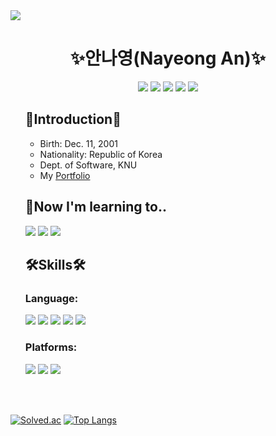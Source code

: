<!--
<h1 align="center">Hi 👋, I'm Nayeong An</h1>
<h3 align="center">University Student who want to be a Software Engineer.</h3>

<h3 align="left">Connect with me:</h3>
<p align="left">
<a href="https://linkedin.com/in/dsd932" target="blank"><img align="center" src="https://raw.githubusercontent.com/rahuldkjain/github-profile-readme-generator/master/src/images/icons/Social/linked-in-alt.svg" alt="dsd932" height="30" width="40" /></a>
<a href="https://instagram.com/@want_another_place" target="blank"><img align="center" src="https://raw.githubusercontent.com/rahuldkjain/github-profile-readme-generator/master/src/images/icons/Social/instagram.svg" alt="@want_another_place" height="30" width="40" /></a>
</p>

<h3 align="left">Languages and Tools:</h3>
<p align="left"> 
  <a href="https://developer.android.com" target="_blank" rel="noreferrer"> <img src="https://raw.githubusercontent.com/devicons/devicon/master/icons/android/android-original-wordmark.svg" alt="android" width="40" height="40"/> </a> 
  <a href="https://www.arduino.cc/" target="_blank" rel="noreferrer"> <img src="https://cdn.worldvectorlogo.com/logos/arduino-1.svg" alt="arduino" width="40" height="40"/> </a> 
  <a href="https://www.cprogramming.com/" target="_blank" rel="noreferrer"> <img src="https://raw.githubusercontent.com/devicons/devicon/master/icons/c/c-original.svg" alt="c" width="40" height="40"/> </a> 
  <a href="https://www.w3schools.com/cpp/" target="_blank" rel="noreferrer"> <img src="https://raw.githubusercontent.com/devicons/devicon/master/icons/cplusplus/cplusplus-original.svg" alt="cplusplus" width="40" height="40"/> </a> 
  <a href="https://www.w3schools.com/css/" target="_blank" rel="noreferrer"> <img src="https://raw.githubusercontent.com/devicons/devicon/master/icons/css3/css3-original-wordmark.svg" alt="css3" width="40" height="40"/> </a> 
  <a href="https://git-scm.com/" target="_blank" rel="noreferrer"> <img src="https://www.vectorlogo.zone/logos/git-scm/git-scm-icon.svg" alt="git" width="40" height="40"/> </a> 
  <a href="https://www.w3.org/html/" target="_blank" rel="noreferrer"> <img src="https://raw.githubusercontent.com/devicons/devicon/master/icons/html5/html5-original-wordmark.svg" alt="html5" width="40" height="40"/> </a> 
  <a href="https://www.java.com" target="_blank" rel="noreferrer"> <img src="https://raw.githubusercontent.com/devicons/devicon/master/icons/java/java-original.svg" alt="java" width="40" height="40"/> </a> 
  <a href="https://developer.mozilla.org/en-US/docs/Web/JavaScript" target="_blank" rel="noreferrer"> <img src="https://raw.githubusercontent.com/devicons/devicon/master/icons/javascript/javascript-original.svg" alt="javascript" width="40" height="40"/> </a> 
  <a href="https://nodejs.org" target="_blank" rel="noreferrer"> <img src="https://raw.githubusercontent.com/devicons/devicon/master/icons/nodejs/nodejs-original-wordmark.svg" alt="nodejs" width="40" height="40"/> </a> 
  <a href="https://www.python.org" target="_blank" rel="noreferrer"> <img src="https://raw.githubusercontent.com/devicons/devicon/master/icons/python/python-original.svg" alt="python" width="40" height="40"/> </a> 
  <a href="https://www.tensorflow.org" target="_blank" rel="noreferrer"> <img src="https://www.vectorlogo.zone/logos/tensorflow/tensorflow-icon.svg" alt="tensorflow" width="40" height="40"/> </a> 
</p>


### Hi there 👋

**NadudAn/NadudAn** is a ✨ _special_ ✨ repository because its `README.md` (this file) appears on your GitHub profile.

Here are some ideas to get you started:

- 🔭 I’m currently working on ...
- 🌱 I’m currently learning ...
- 👯 I’m looking to collaborate on ...
- 🤔 I’m looking for help with ...
- 💬 Ask me about ...
- 📫 How to reach me: ...
- 😄 Pronouns: ...
- ⚡ Fun fact: ...
-->

<img src="https://capsule-render.vercel.app/api?type=slice&color=timeAuto&height=150&section=header&text=Nayeong%20An&fontSize=90&fontColor=4C4C4C" />

<h1 align="center">✨안나영(Nayeong An)✨</h1>

<div align="center">
  <a href="mailto:dsd.work12@gmail.com"><img src="https://img.shields.io/badge/-Gmail-EA4335?style=flat-square&logo=Gmail&logoColor=white"/></a> 
  <a href="mailto:dsd932@naver.com"><img src="https://img.shields.io/badge/-NaverMail-03C75A?style=flat-square&logo=Naver&logoColor=white"/></a> 
  <a href="https://www.linkedin.com/in/nayeong-an-486463231/"><img src="https://img.shields.io/badge/-LinkedIn-0A66C2?style=flat-square&logo=LinkedIn&logoColor=white"/></a> 
  <a href="https://instagram.com/want_another_place"><img src="https://img.shields.io/badge/-Instagram-E4405F?style=flat-square&logo=Instagram&logoColor=white"/></a> 
  <a href="https://instagram.com/want_another_place"><img src="https://img.shields.io/badge/-Discord-5865F2?style=flat-square&logo=Discord&logoColor=white"/></a>
</div>
  
  
<ul>
  
  <h2>🔭Introduction🔭</h2>
  
  <ul>
    <li>Birth: Dec. 11, 2001</li>
    <li>Nationality: Republic of Korea</li>
    <li>Dept. of Software, KNU</li>
    <li>My <a href="https://nadudan.github.io/">Portfolio</a></li>
  </ul>
  
  <h2>🌱Now I'm learning to..</h2>
  
  <img src="https://img.shields.io/badge/-JavaScript-F7DF1E?style=flat-square&logo=JavaScript&logoColor=black"/>  
  <img src="https://img.shields.io/badge/-Node.js-339933?style=flat-square&logo=Node.js&logoColor=white"/> 
  <img src="https://img.shields.io/badge/-JSP-007396?style=flat-square&logo=Java&logoColor=white"/>

  
  <h2>🛠Skills🛠</h2>

  <!-- https://simpleicons.org/에서 아이콘 찾기 -->
  <h3>Language:</h3>
  <img src="https://img.shields.io/badge/-C-A8B9CC?style=flat-square&logo=C&logoColor=black"/>
  <img src="https://img.shields.io/badge/-JAVA-007396?style=flat-square&logo=Java&logoColor=white"/> 
  <img src="https://img.shields.io/badge/-PYTHON-3776AB?style=flat-square&logo=Python&logoColor=white"/>
  <img src="https://img.shields.io/badge/-R-276DC3?style=flat-square&logo=R&logoColor=white"/>
  <img src="https://img.shields.io/badge/-C++-00599C?style=flat-square&logo=c%2B%2B&logoColor=white"/>
  
  <h3>Platforms:</h3>
  <img src="https://img.shields.io/badge/-Android-3DDC84?style=flat-square&logo=Android&logoColor=white"/> 
  <img src="https://img.shields.io/badge/-HTML5-E34F26?style=flat-square&logo=HTML5&logoColor=white"/> 
  <img src="https://img.shields.io/badge/-CSS3-1572B6?style=flat-square&logo=CSS3&logoColor=white"/>

</ul>
<p><br><br></p>


<!--![trophy](https://github-profile-trophy.vercel.app/?username=NadudAn)-->

<!--![*'s GitHub stats](https://github-readme-stats.vercel.app/api?username=NadudAn&show_icons=true&theme=radical)-->
[![Solved.ac](http://mazassumnida.wtf/api/generate_badge?boj=dsd932)](https://solved.ac/profile/dsd932)
[![Top Langs](https://github-readme-stats.vercel.app/api/top-langs/?username=NadudAn&layout=compact)](https://github.com/NadudAn/github-readme-stats)
<!--[![Top Langs](https://github-readme-stats.vercel.app/api/top-langs/?username=NadudAn)](https://github.com/NadudAn/github-readme-stats)-->

